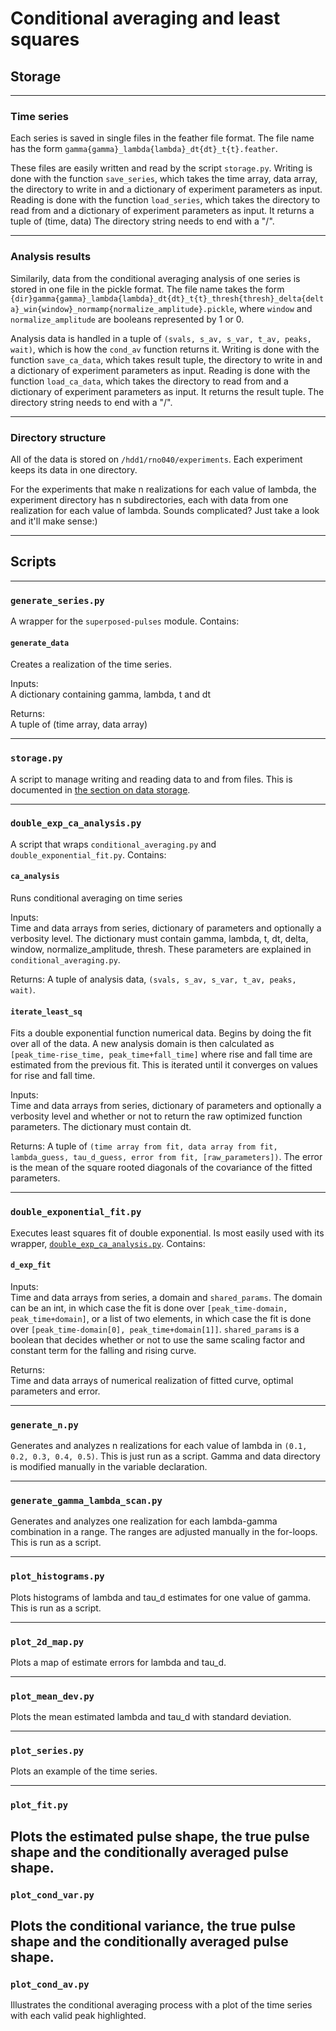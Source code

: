 # Conditional averaging and least squares


## Storage

---

### Time series

Each series is saved in single files in the feather file format. The file name has the form `gamma{gamma}_lambda{lambda}_dt{dt}_t{t}.feather`. 

These files are easily written and read by the script `storage.py`. Writing is done with the function `save_series`, which takes the time array, data array, the directory to write in and a dictionary of experiment parameters as input. Reading is done with the function `load_series`, which takes the directory to read from and a dictionary of experiment parameters as input. It returns a tuple of (time, data) The directory string needs to end with a "/". 

---

### Analysis results

Similarily, data from the conditional averaging analysis of one series is stored in one file in the pickle format. The file name takes the form `{dir}gamma{gamma}_lambda{lambda}_dt{dt}_t{t}_thresh{thresh}_delta{delta}_win{window}_normamp{normalize_amplitude}.pickle`, where `window` and `normalize_amplitude` are booleans represented by 1 or 0. 

Analysis data is handled in a tuple of `(svals, s_av, s_var, t_av, peaks, wait)`, which is how the `cond_av` function returns it. Writing is done with the function `save_ca_data`, which takes result tuple, the directory to write in and a dictionary of experiment parameters as input. Reading is done with the function `load_ca_data`, which takes the directory to read from and a dictionary of experiment parameters as input. It returns the result tuple. The directory string needs to end with a "/". 

---

### Directory structure

All of the data is stored on `/hdd1/rno040/experiments`. Each experiment keeps its data in one directory. 

For the experiments that make n realizations for each value of lambda, the experiment directory has n subdirectories, each with data from one realization for each value of lambda. Sounds complicated? Just take a look and it'll make sense:) 

---

## Scripts

---

### `generate_series.py`

A wrapper for the `superposed-pulses` module. Contains:

#### `generate_data`  

Creates a realization of the time series.

Inputs:  
A dictionary containing gamma, lambda, t and dt

Returns:  
A tuple of (time array, data array)

---

### `storage.py`

A script to manage writing and reading data to and from files. This is documented in [the section on data storage](#Storage).

---

### `double_exp_ca_analysis.py`

A script that wraps `conditional_averaging.py` and `double_exponential_fit.py`. Contains:

#### `ca_analysis`

Runs conditional averaging on time series

Inputs:  
Time and data arrays from series, dictionary of parameters and optionally a verbosity level. The dictionary must contain gamma, lambda, t, dt, delta, window, normalize_amplitude, thresh. These parameters are explained in `conditional_averaging.py`.

Returns:
A tuple of analysis data, `(svals, s_av, s_var, t_av, peaks, wait)`.

#### `iterate_least_sq`

Fits a double exponential function numerical data. Begins by doing the fit over all of the data. A new analysis domain is then calculated as `[peak_time-rise_time, peak_time+fall_time]` where rise and fall time are estimated from the previous fit. This is iterated until it converges on values for rise and fall time.

Inputs:  
Time and data arrays from series, dictionary of parameters and optionally a verbosity level and whether or not to return the raw optimized function parameters. The dictionary must contain dt.

Returns:
A tuple of `(time array from fit, data array from fit, lambda_guess, tau_d_guess, error from fit, [raw_parameters])`. The error is the mean of the square rooted diagonals of the covariance of the fitted parameters.

---

### `double_exponential_fit.py`
Executes least squares fit of double exponential. Is most easily used with its wrapper, [`double_exp_ca_analysis.py`](#double_exp_ca_analysis.py). Contains:

#### `d_exp_fit`

Inputs:  
Time and data arrays from series, a domain and `shared_params`. The domain can be an int, in which case the fit is done over `[peak_time-domain, peak_time+domain]`, or a list of two elements, in which case the fit is done over `[peak_time-domain[0], peak_time+domain[1]]`. `shared_params` is a boolean that decides whether or not to use the same scaling factor and constant term for the falling and rising curve.

Returns:  
Time and data arrays of numerical realization of fitted curve, optimal parameters and error.

---

### `generate_n.py`

Generates and analyzes n realizations for each value of lambda in `(0.1, 0.2, 0.3, 0.4, 0.5)`. This is just run as a script. Gamma and data directory is modified manually in the variable declaration.

---

### `generate_gamma_lambda_scan.py`

Generates and analyzes one realization for each lambda-gamma combination in a range. The ranges are adjusted manually in the for-loops. This is run as a script.

---

### `plot_histograms.py`

Plots histograms of lambda and tau_d estimates for one value of gamma. This is run as a script.

---

### `plot_2d_map.py`

Plots a map of estimate errors for lambda and tau_d.

---

### `plot_mean_dev.py`

Plots the mean estimated lambda and tau_d with standard deviation.

---

### `plot_series.py`

Plots an example of the time series.

---

### `plot_fit.py`

Plots the estimated pulse shape, the true pulse shape and the conditionally averaged pulse shape.
---

### `plot_cond_var.py`

Plots the conditional variance, the true pulse shape and the conditionally averaged pulse shape.
---

### `plot_cond_av.py`

Illustrates the conditional averaging process with a plot of the time series with each valid peak highlighted.
